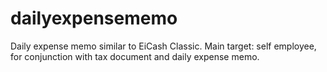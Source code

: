# dailyexpensememo
Daily expense memo similar to EiCash Classic. Main target: self employee, for conjunction with tax document and daily expense memo.
